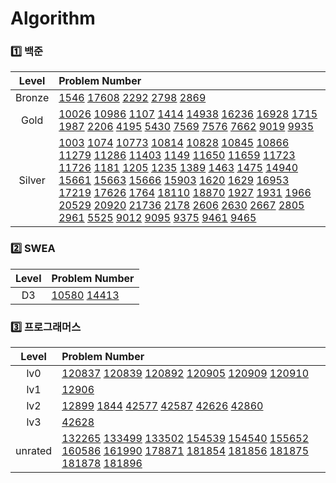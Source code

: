 # Algorithm
### 1️⃣ 백준
| Level | Problem Number |
| :------: | :------ |
| Bronze | [1546](https://github.com/ISMINIMIN/Algorithm/tree/main/백준/Bronze/1546. 평균) [17608](https://github.com/ISMINIMIN/Algorithm/tree/main/백준/Bronze/17608. 막대기) [2292](https://github.com/ISMINIMIN/Algorithm/tree/main/백준/Bronze/2292. 벌집) [2798](https://github.com/ISMINIMIN/Algorithm/tree/main/백준/Bronze/2798. 블랙잭) [2869](https://github.com/ISMINIMIN/Algorithm/tree/main/백준/Bronze/2869. 달팽이는 올라가고 싶다)  |
| Gold | [10026](https://github.com/ISMINIMIN/Algorithm/tree/main/백준/Gold/10026. 적록색약) [10986](https://github.com/ISMINIMIN/Algorithm/tree/main/백준/Gold/10986. 나머지 합) [1107](https://github.com/ISMINIMIN/Algorithm/tree/main/백준/Gold/1107. 리모컨) [1414](https://github.com/ISMINIMIN/Algorithm/tree/main/백준/Gold/1414. 불우이웃돕기) [14938](https://github.com/ISMINIMIN/Algorithm/tree/main/백준/Gold/14938. 서강그라운드) [16236](https://github.com/ISMINIMIN/Algorithm/tree/main/백준/Gold/16236. 아기 상어) [16928](https://github.com/ISMINIMIN/Algorithm/tree/main/백준/Gold/16928. 뱀과 사다리 게임) [1715](https://github.com/ISMINIMIN/Algorithm/tree/main/백준/Gold/1715. 카드 정렬하기) [1987](https://github.com/ISMINIMIN/Algorithm/tree/main/백준/Gold/1987. 알파벳) [2206](https://github.com/ISMINIMIN/Algorithm/tree/main/백준/Gold/2206. 벽 부수고 이동하기) [4195](https://github.com/ISMINIMIN/Algorithm/tree/main/백준/Gold/4195. 친구 네트워크) [5430](https://github.com/ISMINIMIN/Algorithm/tree/main/백준/Gold/5430. AC) [7569](https://github.com/ISMINIMIN/Algorithm/tree/main/백준/Gold/7569. 토마토) [7576](https://github.com/ISMINIMIN/Algorithm/tree/main/백준/Gold/7576. 토마토) [7662](https://github.com/ISMINIMIN/Algorithm/tree/main/백준/Gold/7662. 이중 우선순위 큐) [9019](https://github.com/ISMINIMIN/Algorithm/tree/main/백준/Gold/9019. DSLR) [9935](https://github.com/ISMINIMIN/Algorithm/tree/main/백준/Gold/9935. 문자열 폭발)  |
| Silver | [1003](https://github.com/ISMINIMIN/Algorithm/tree/main/백준/Silver/1003. 피보나치 함수) [1074](https://github.com/ISMINIMIN/Algorithm/tree/main/백준/Silver/1074. Z) [10773](https://github.com/ISMINIMIN/Algorithm/tree/main/백준/Silver/10773. 제로) [10814](https://github.com/ISMINIMIN/Algorithm/tree/main/백준/Silver/10814. 나이순 정렬) [10828](https://github.com/ISMINIMIN/Algorithm/tree/main/백준/Silver/10828. 스택) [10845](https://github.com/ISMINIMIN/Algorithm/tree/main/백준/Silver/10845. 큐) [10866](https://github.com/ISMINIMIN/Algorithm/tree/main/백준/Silver/10866. 덱) [11279](https://github.com/ISMINIMIN/Algorithm/tree/main/백준/Silver/11279. 최대 힙) [11286](https://github.com/ISMINIMIN/Algorithm/tree/main/백준/Silver/11286. 절댓값 힙) [11403](https://github.com/ISMINIMIN/Algorithm/tree/main/백준/Silver/11403. 경로 찾기) [1149](https://github.com/ISMINIMIN/Algorithm/tree/main/백준/Silver/1149. RGB거리) [11650](https://github.com/ISMINIMIN/Algorithm/tree/main/백준/Silver/11650. 좌표 정렬하기) [11659](https://github.com/ISMINIMIN/Algorithm/tree/main/백준/Silver/11659. 구간 합 구하기 4) [11723](https://github.com/ISMINIMIN/Algorithm/tree/main/백준/Silver/11723. 집합) [11726](https://github.com/ISMINIMIN/Algorithm/tree/main/백준/Silver/11726. 2×n 타일링) [1181](https://github.com/ISMINIMIN/Algorithm/tree/main/백준/Silver/1181. 단어 정렬) [1205](https://github.com/ISMINIMIN/Algorithm/tree/main/백준/Silver/1205. 등수 구하기) [1235](https://github.com/ISMINIMIN/Algorithm/tree/main/백준/Silver/1235. 학생 번호) [1389](https://github.com/ISMINIMIN/Algorithm/tree/main/백준/Silver/1389. 케빈 베이컨의 6단계 법칙) [1463](https://github.com/ISMINIMIN/Algorithm/tree/main/백준/Silver/1463. 1로 만들기) [1475](https://github.com/ISMINIMIN/Algorithm/tree/main/백준/Silver/1475. 방 번호) [14940](https://github.com/ISMINIMIN/Algorithm/tree/main/백준/Silver/14940. 쉬운 최단거리) [15661](https://github.com/ISMINIMIN/Algorithm/tree/main/백준/Silver/15661. 링크와 스타트) [15663](https://github.com/ISMINIMIN/Algorithm/tree/main/백준/Silver/15663. N과 M （9）) [15666](https://github.com/ISMINIMIN/Algorithm/tree/main/백준/Silver/15666. N과 M （12）) [15903](https://github.com/ISMINIMIN/Algorithm/tree/main/백준/Silver/15903. 카드 합체 놀이) [1620](https://github.com/ISMINIMIN/Algorithm/tree/main/백준/Silver/1620. 나는야 포켓몬 마스터 이다솜) [1629](https://github.com/ISMINIMIN/Algorithm/tree/main/백준/Silver/1629. 곱셈) [16953](https://github.com/ISMINIMIN/Algorithm/tree/main/백준/Silver/16953. A → B) [17219](https://github.com/ISMINIMIN/Algorithm/tree/main/백준/Silver/17219. 비밀번호 찾기) [17626](https://github.com/ISMINIMIN/Algorithm/tree/main/백준/Silver/17626. Four Squares) [1764](https://github.com/ISMINIMIN/Algorithm/tree/main/백준/Silver/1764. 듣보잡) [18110](https://github.com/ISMINIMIN/Algorithm/tree/main/백준/Silver/18110. solved．ac) [18870](https://github.com/ISMINIMIN/Algorithm/tree/main/백준/Silver/18870. 좌표 압축) [1927](https://github.com/ISMINIMIN/Algorithm/tree/main/백준/Silver/1927. 최소 힙) [1931](https://github.com/ISMINIMIN/Algorithm/tree/main/백준/Silver/1931. 회의실 배정) [1966](https://github.com/ISMINIMIN/Algorithm/tree/main/백준/Silver/1966. 프린터 큐) [20529](https://github.com/ISMINIMIN/Algorithm/tree/main/백준/Silver/20529. 가장 가까운 세 사람의 심리적 거리) [20920](https://github.com/ISMINIMIN/Algorithm/tree/main/백준/Silver/20920. 영단어 암기는 괴로워) [21736](https://github.com/ISMINIMIN/Algorithm/tree/main/백준/Silver/21736. 헌내기는 친구가 필요해) [2178](https://github.com/ISMINIMIN/Algorithm/tree/main/백준/Silver/2178. 미로 탐색) [2606](https://github.com/ISMINIMIN/Algorithm/tree/main/백준/Silver/2606. 바이러스) [2630](https://github.com/ISMINIMIN/Algorithm/tree/main/백준/Silver/2630. 색종이 만들기) [2667](https://github.com/ISMINIMIN/Algorithm/tree/main/백준/Silver/2667. 단지번호붙이기) [2805](https://github.com/ISMINIMIN/Algorithm/tree/main/백준/Silver/2805. 나무 자르기) [2961](https://github.com/ISMINIMIN/Algorithm/tree/main/백준/Silver/2961. 도영이가 만든 맛있는 음식) [5525](https://github.com/ISMINIMIN/Algorithm/tree/main/백준/Silver/5525. IOIOI) [9012](https://github.com/ISMINIMIN/Algorithm/tree/main/백준/Silver/9012. 괄호) [9095](https://github.com/ISMINIMIN/Algorithm/tree/main/백준/Silver/9095. 1， 2， 3 더하기) [9375](https://github.com/ISMINIMIN/Algorithm/tree/main/백준/Silver/9375. 패션왕 신해빈) [9461](https://github.com/ISMINIMIN/Algorithm/tree/main/백준/Silver/9461. 파도반 수열) [9465](https://github.com/ISMINIMIN/Algorithm/tree/main/백준/Silver/9465. 스티커)  |

### 2️⃣ SWEA
| Level | Problem Number |
| :------: | :------ |
| D3 | [10580](https://github.com/ISMINIMIN/Algorithm/tree/main/SWEA/D3/10580. 전봇대) [14413](https://github.com/ISMINIMIN/Algorithm/tree/main/SWEA/D3/14413. 격자판 칠하기)  |

### 3️⃣ 프로그래머스
| Level | Problem Number |
| :------: | :------ |
| lv0 | [120837](https://github.com/ISMINIMIN/Algorithm/tree/main/프로그래머스/lv0/120837. 개미 군단) [120839](https://github.com/ISMINIMIN/Algorithm/tree/main/프로그래머스/lv0/120839. 가위 바위 보) [120892](https://github.com/ISMINIMIN/Algorithm/tree/main/프로그래머스/lv0/120892. 암호 해독) [120905](https://github.com/ISMINIMIN/Algorithm/tree/main/프로그래머스/lv0/120905. n의 배수 고르기) [120909](https://github.com/ISMINIMIN/Algorithm/tree/main/프로그래머스/lv0/120909. 제곱수 판별하기) [120910](https://github.com/ISMINIMIN/Algorithm/tree/main/프로그래머스/lv0/120910. 세균 증식)  |
| lv1 | [12906](https://github.com/ISMINIMIN/Algorithm/tree/main/프로그래머스/lv1/12906. 같은 숫자는 싫어)  |
| lv2 | [12899](https://github.com/ISMINIMIN/Algorithm/tree/main/프로그래머스/lv2/12899. 124 나라의 숫자) [1844](https://github.com/ISMINIMIN/Algorithm/tree/main/프로그래머스/lv2/1844. 게임 맵 최단거리) [42577](https://github.com/ISMINIMIN/Algorithm/tree/main/프로그래머스/lv2/42577. 전화번호 목록) [42587](https://github.com/ISMINIMIN/Algorithm/tree/main/프로그래머스/lv2/42587. 프로세스) [42626](https://github.com/ISMINIMIN/Algorithm/tree/main/프로그래머스/lv2/42626. 더 맵게) [42860](https://github.com/ISMINIMIN/Algorithm/tree/main/프로그래머스/lv2/42860. 조이스틱)  |
| lv3 | [42628](https://github.com/ISMINIMIN/Algorithm/tree/main/프로그래머스/lv3/42628. 이중우선순위큐)  |
| unrated | [132265](https://github.com/ISMINIMIN/Algorithm/tree/main/프로그래머스/unrated/132265. 롤케이크 자르기) [133499](https://github.com/ISMINIMIN/Algorithm/tree/main/프로그래머스/unrated/133499. 옹알이 （2）) [133502](https://github.com/ISMINIMIN/Algorithm/tree/main/프로그래머스/unrated/133502. 햄버거 만들기) [154539](https://github.com/ISMINIMIN/Algorithm/tree/main/프로그래머스/unrated/154539. 뒤에 있는 큰 수 찾기) [154540](https://github.com/ISMINIMIN/Algorithm/tree/main/프로그래머스/unrated/154540. 무인도 여행) [155652](https://github.com/ISMINIMIN/Algorithm/tree/main/프로그래머스/unrated/155652. 둘만의 암호) [160586](https://github.com/ISMINIMIN/Algorithm/tree/main/프로그래머스/unrated/160586. 대충 만든 자판) [161990](https://github.com/ISMINIMIN/Algorithm/tree/main/프로그래머스/unrated/161990. 바탕화면 정리) [178871](https://github.com/ISMINIMIN/Algorithm/tree/main/프로그래머스/unrated/178871. 달리기 경주) [181854](https://github.com/ISMINIMIN/Algorithm/tree/main/프로그래머스/unrated/181854. 배열의 길이에 따라 다른 연산하기) [181856](https://github.com/ISMINIMIN/Algorithm/tree/main/프로그래머스/unrated/181856. 배열 비교하기) [181875](https://github.com/ISMINIMIN/Algorithm/tree/main/프로그래머스/unrated/181875. 배열에서 문자열 대소문자 변환하기) [181878](https://github.com/ISMINIMIN/Algorithm/tree/main/프로그래머스/unrated/181878. 원하는 문자열 찾기) [181896](https://github.com/ISMINIMIN/Algorithm/tree/main/프로그래머스/unrated/181896. 첫 번째로 나오는 음수)  |

